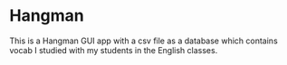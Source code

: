 # Hangman
This is a Hangman GUI app with a csv file as a database which contains vocab I studied with my students in the English classes.
